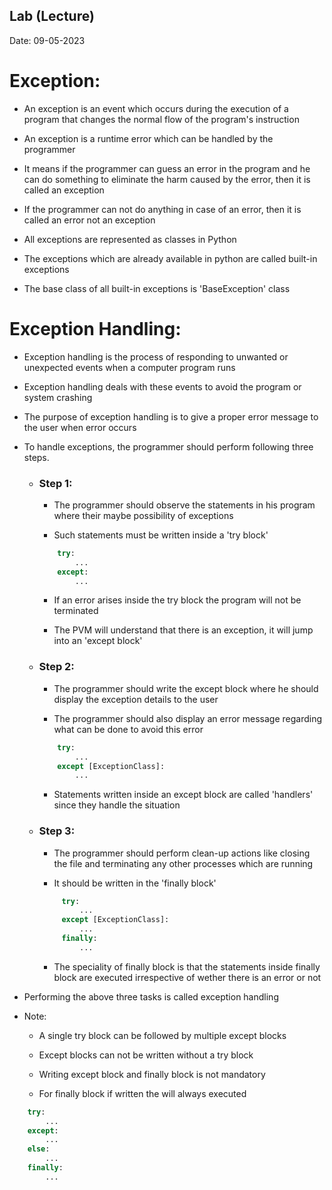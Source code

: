 ## Lab (Lecture)

Date: 09-05-2023

# Exception:

- An exception is an event which occurs during the execution of a program that changes the normal flow of the program's instruction

- An exception is a runtime error which can be handled by the programmer

- It means if the programmer can guess an error in the program and he can do something to eliminate the harm caused by the error, then it is called an exception

- If the programmer can not do anything in case of an error, then it is called an error not an exception

- All exceptions are represented as classes in Python

- The exceptions which are already available in python are called built-in exceptions

- The base class of all built-in exceptions is 'BaseException' class


# Exception Handling:

- Exception handling is the process of responding to unwanted or unexpected events when a computer program runs

- Exception handling deals with these events to avoid the program or system crashing

- The purpose of exception handling is to give a proper error message to the user when error occurs

- To handle exceptions, the programmer should perform following three steps.

    - ### Step 1:

        - The programmer should observe the statements in his program where their maybe possibility of exceptions

        - Such statements must be written inside a 'try block'

        ```python
            try:
                ...
            except:
                ...
        ```

        - If an error arises inside the try block the program will not be terminated

        - The PVM will understand that there is an exception, it will jump into an 'except block'

    - ### Step 2:

        - The programmer should write the except block where he should display the exception details to the user

        - The programmer should also display an error message regarding what can be done to avoid this error

        ```python
            try:
                ...
            except [ExceptionClass]:
                ...
        ```

        - Statements written inside an except block are called 'handlers' since they handle the situation

    - ### Step 3:
        
        - The programmer should perform clean-up actions like closing the file and terminating any other processes which are running

        - It should be written in the 'finally block'

       ```python
            try:
                ...
            except [ExceptionClass]:
                ...
            finally:
                ...
       ```

       - The speciality of finally block is that the statements inside finally block are executed irrespective of wether there is an error or not

- Performing the above three tasks is called exception handling

- Note:
    - A single try block can be followed by multiple except blocks

    - Except blocks can not be written without a try block

    - Writing except block and finally block is not mandatory

    - For finally block if written the will always executed


```python
    try:
        ...
    except:
        ...
    else:
        ...
    finally:
        ...
```